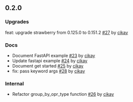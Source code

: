 ## 0.2.0

### Upgrades
feat: upgrade strawberry from 0.125.0 to 0.151.2 [#27](https://github.com/cikay/modelresolvers/pull/27) by [cikay](https://github.com/cikay)

### Docs
* Document FastAPI example [#23](https://github.com/cikay/modelresolvers/pull/23) by [cikay](https://github.com/cikay)
* Update fastapi example [#24](https://github.com/cikay/modelresolvers/pull/24) by [cikay](https://github.com/cikay)
* Document get started [#25](https://github.com/cikay/modelresolvers/pull/25) by [cikay](https://github.com/cikay)
* fix: pass keyword args [#28](https://github.com/cikay/modelresolvers/pull/28) by [cikay](https://github.com/cikay)

### Internal
* Refactor group_by_opr_type function [#26](https://github.com/cikay/modelresolvers/pull/26) by [cikay](https://github.com/cikay)

